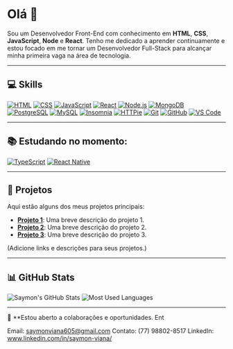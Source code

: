 # Olá 👋

Sou um Desenvolvedor Front-End com conhecimento em **HTML**, **CSS**, **JavaScript**, **Node** e **React**. Tenho me dedicado a aprender continuamente e estou focado em me tornar um Desenvolvedor Full-Stack para alcançar minha primeira vaga na área de tecnologia.

---

## 💻 Skills
[![HTML](https://img.shields.io/badge/-HTML-E34F26?style=for-the-badge&logo=html5&logoColor=white)](https://developer.mozilla.org/pt-BR/docs/Web/HTML)
[![CSS](https://img.shields.io/badge/-CSS-1572B6?style=for-the-badge&logo=css3&logoColor=white)](https://developer.mozilla.org/pt-BR/docs/Web/CSS)
[![JavaScript](https://img.shields.io/badge/-JavaScript-F7DF1E?style=for-the-badge&logo=javascript&logoColor=black)](https://developer.mozilla.org/pt-BR/docs/Web/JavaScript)
[![React](https://img.shields.io/badge/-React-61DAFB?style=for-the-badge&logo=react&logoColor=black)](https://react.dev/)
[![Node.js](https://img.shields.io/badge/-Node.js-339933?style=for-the-badge&logo=nodedotjs&logoColor=white)](https://nodejs.org/)
[![MongoDB](https://img.shields.io/badge/-MongoDB-47A248?style=for-the-badge&logo=mongodb&logoColor=white)](https://www.mongodb.com/)
[![PostgreSQL](https://img.shields.io/badge/-PostgreSQL-336791?style=for-the-badge&logo=postgresql&logoColor=white)](https://www.postgresql.org/)
[![MySQL](https://img.shields.io/badge/-MySQL-4479A1?style=for-the-badge&logo=mysql&logoColor=white)](https://www.mysql.com/)
[![Insomnia](https://img.shields.io/badge/-Insomnia-4000BF?style=for-the-badge&logo=insomnia&logoColor=white)](https://insomnia.rest/)
[![HTTPie](https://img.shields.io/badge/-HTTPie-222222?style=for-the-badge&logo=httpie&logoColor=orange)](https://httpie.io/)
[![Git](https://img.shields.io/badge/-Git-F05032?style=for-the-badge&logo=git&logoColor=white)](https://git-scm.com/)
[![GitHub](https://img.shields.io/badge/-GitHub-181717?style=for-the-badge&logo=github&logoColor=white)](https://github.com/)
[![VS Code](https://img.shields.io/badge/-VS%20Code-0078D4?style=for-the-badge&logo=visualstudiocode&logoColor=white)](https://code.visualstudio.com/)

---

## 📚 Estudando no momento:
[![TypeScript](https://img.shields.io/badge/-TypeScript-3178C6?style=for-the-badge&logo=typescript&logoColor=white)](https://www.typescriptlang.org/)
[![React Native](https://img.shields.io/badge/-React%20Native-61DAFB?style=for-the-badge&logo=react&logoColor=black)](https://reactnative.dev/)

---

## 🚀 Projetos
Aqui estão alguns dos meus projetos principais:
- **[Projeto 1](#)**: Uma breve descrição do projeto 1.
- **[Projeto 2](#)**: Uma breve descrição do projeto 2.
- **[Projeto 3](#)**: Uma breve descrição do projeto 3.

(Adicione links e descrições para seus projetos.)

---

## 📊 GitHub Stats
![Saymon's GitHub Stats](https://github-readme-stats.vercel.app/api?username=Parzival-iz&show_icons=true&theme=radical)
![Most Used Languages](https://github-readme-stats.vercel.app/api/top-langs/?username=Parzival-iz&layout=compact&theme=radical)

---

💬 **Estou aberto a colaborações e oportunidades. Ent

Email: saymonviana605@gmail.com
Contato: (77) 98802-8517
LinkedIn: www.linkedin.com/in/saymon-viana/
